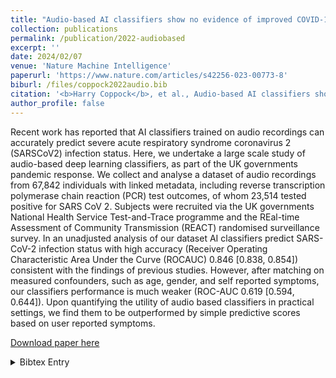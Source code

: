 ```yaml
---
title: "Audio-based AI classifiers show no evidence of improved COVID-19 screening over simple symptoms checkers"
collection: publications
permalink: /publication/2022-audiobased
excerpt: ''
date: 2024/02/07
venue: 'Nature Machine Intelligence'
paperurl: 'https://www.nature.com/articles/s42256-023-00773-8'
biburl: /files/coppock2022audio.bib
citation: '<b>Harry Coppock</b>, et al., Audio-based AI classifiers show no evidence of improved COVID-19 screening over simple symptoms checkers, Nature Machine Intelligence, 2024'
author_profile: false
---
```

Recent work has reported that AI classifiers trained on audio recordings can accurately predict severe acute respiratory syndrome coronavirus 2 (SARSCoV2) infection status. Here, we undertake a large scale study of audio-based deep learning classifiers, as part of the UK governments pandemic response. We collect and analyse a dataset of audio recordings from 67,842 individuals with linked metadata, including reverse transcription polymerase chain reaction (PCR) test outcomes, of whom 23,514 tested positive for SARS CoV 2. Subjects were recruited via the UK governments National Health Service Test-and-Trace programme and the REal-time Assessment of Community Transmission (REACT) randomised surveillance survey. In an unadjusted analysis of our dataset AI classifiers predict SARS-CoV-2 infection status with high accuracy (Receiver Operating Characteristic Area Under the Curve (ROCAUC) 0.846 [0.838, 0.854]) consistent with the findings of previous studies. However, after matching on measured confounders, such as age, gender, and self reported symptoms, our classifiers performance is much weaker (ROC-AUC 0.619 [0.594, 0.644]). Upon quantifying the utility of audio based classifiers in practical settings, we find them to be outperformed by simple predictive scores based on user reported symptoms.

[Download paper here](https://www.nature.com/articles/s42256-023-00773-8.pdf)



<details closed>
<summary>Bibtex Entry</summary>
<code>
<pre>
@article{coppock2023audiobased,
      title={Audio-based AI classifiers show no evidence of improved COVID-19 screening over simple symptoms checkers}, 
      author={ \textbf{Harry Coppock} and George Nicholson and Ivan Kiskin and Vasiliki Koutra and Kieran Baker and Jobie Budd and Richard Payne and Emma Karoune and David Hurley and Alexander Titcomb and Sabrina Egglestone and Ana Tendero Cañadas and Lorraine Butler and Radka Jersakova and Jonathon Mellor and Selina Patel and Tracey Thornley and Peter Diggle and Sylvia Richardson and Josef Packham and Björn W. Schuller and Davide Pigoli and Steven Gilmour and Stephen Roberts and Chris Holmes},
      year={2023},
      journal={Nature Machine Intelligence},
      notes={Contributions: H.C. led the project and wrote the manuscript. G.N. contributed to data analysis. I.K. and V.K. contributed to AI model development, etc. (expand with the specific contributions of each author)}
}

</pre>
</code>
</details>